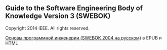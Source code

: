 ## Guide to the Software Engineering Body of Knowledge Version 3 (SWEBOK)

Copyright <C2><A9> 2014 IEEE. All rights reserved.

[Основы программной инженерии (SWEBOK 2004 на русском)](https://github.com/ligurio/swebok-ru) в EPUB и HTML
